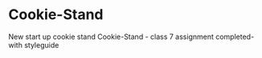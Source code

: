 # Cookie-Stand
New start up cookie stand
Cookie-Stand - class 7 assignment completed- with styleguide

